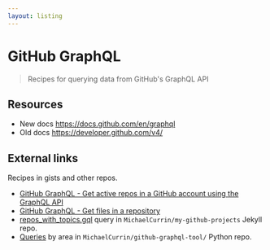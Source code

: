 ```yaml
---
layout: listing
---
```

# GitHub GraphQL
> Recipes for querying data from GitHub's GraphQL API


## Resources

- New docs https://docs.github.com/en/graphql
- Old docs https://developer.github.com/v4/


## External links

Recipes in gists and other repos.

- [GitHub GraphQL - Get active repos in a GitHub account using the GraphQL API](https://gist.github.com/b22f0d3c18d8529907d7bab17ae9d6d8)
- [GitHub GraphQL - Get files in a repository](https://gist.github.com/6777b91e6374cdb5662b64b8249070ea)
- [repos_with_topics.gql](https://github.com/MichaelCurrin/my-github-projects/blob/master/_plugins/repos_with_topics.gql) query in `MichaelCurrin/my-github-projects` Jekyll repo.
- [Queries](https://github.com/MichaelCurrin/github-graphql-tool/tree/master/ghgql/queries) by area in `MichaelCurrin/github-graphql-tool/` Python repo.
